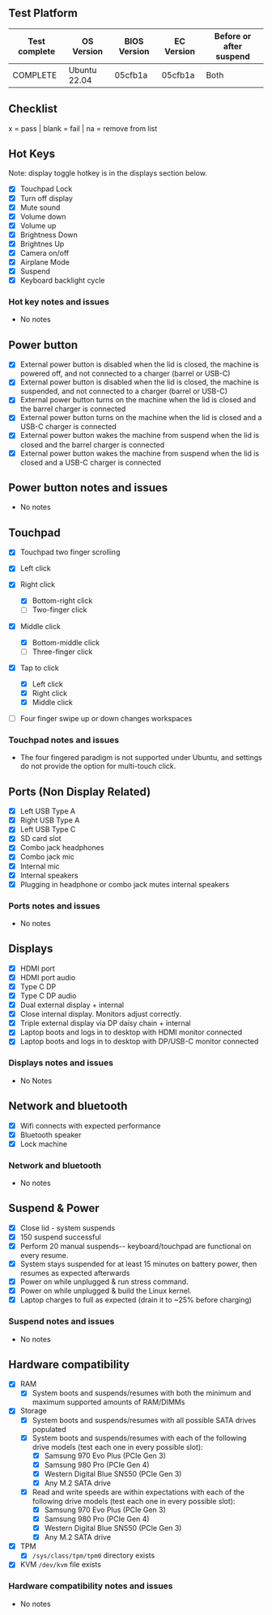 ## Test Platform

| Test complete | OS Version     | BIOS Version | EC Version | Before or after suspend |
| ------------- | -------------- | ------------ | ---------- | ----------------------- |
|   COMPLETE    |   Ubuntu 22.04 | 05cfb1a      | 05cfb1a    | Both                    |

## Checklist
x = pass | blank = fail | na = remove from list

## Hot Keys

Note: display toggle hotkey is in the displays section below.

- [x]  Touchpad Lock
- [x]  Turn off display
- [x]  Mute sound
- [x]  Volume down
- [x]  Volume up
- [x]  Brightness Down
- [x]  Brightnes Up
- [x]  Camera on/off
- [x]  Airplane Mode
- [x]  Suspend
- [x]  Keyboard backlight cycle

### Hot key notes and issues

- No notes

## Power button

- [x]  External power button is disabled when the lid is closed, the machine is powered off, and not connected to a charger (barrel or USB-C)
- [x]  External power button is disabled when the lid is closed, the machine is suspended, and not connected to a charger (barrel or USB-C)
- [x]  External power button turns on the machine when the lid is closed and the barrel charger is connected
- [x]  External power button turns on the machine when the lid is closed and a USB-C charger is connected
- [x]  External power button wakes the machine from suspend when the lid is closed and the barrel charger is connected
- [x]  External power button wakes the machine from suspend when the lid is closed and a USB-C charger is connected

## Power button notes and issues

- No notes

## Touchpad

- [x]  Touchpad two finger scrolling 
- [x]  Left click
- [x]  Right click
    - [x]  Bottom-right click
    - [ ]  Two-finger click
- [x]  Middle click
    - [x]  Bottom-middle click
    - [ ]  Three-finger click
- [x]  Tap to click
    - [x]  Left click
    - [x]  Right click
    - [x]  Middle click
- [ ]  Four finger swipe up or down changes workspaces


### Touchpad notes and issues

- The four fingered paradigm is not supported under Ubuntu, and settings do not provide the option for multi-touch click.

## Ports (Non Display Related)

- [x]  Left USB Type A
- [x]  Right USB Type A
- [x]  Left USB Type C
- [x]  SD card slot
- [x]  Combo jack headphones
- [x]  Combo jack mic
- [x]  Internal mic
- [x]  Internal speakers
- [x]  Plugging in headphone or combo jack mutes internal speakers

### Ports notes and issues

- No notes

## Displays

- [x] HDMI port
- [x] HDMI port audio
- [x] Type C DP
- [x] Type C DP audio
- [x] Dual external display + internal
- [x] Close internal display. Monitors adjust correctly.
- [x] Triple external display via DP daisy chain + internal
- [x] Laptop boots and logs in to desktop with HDMI monitor connected
- [x] Laptop boots and logs in to desktop with DP/USB-C monitor connected

### Displays notes and issues

- No Notes

## Network and bluetooth

- [x]  Wifi connects with expected performance
- [x]  Bluetooth speaker
- [x]  Lock machine

### Network and bluetooth

- No notes

## Suspend & Power

- [x] Close lid - system suspends
- [x] 150 suspend successful
- [x] Perform 20 manual suspends-- keyboard/touchpad are functional on every resume.
- [x] System stays suspended for at least 15 minutes on battery power, then resumes as expected afterwards
- [x] Power on while unplugged & run stress command.
- [x] Power on while unplugged & build the Linux kernel.
- [x] Laptop charges to full as expected (drain it to ~25% before charging)

### Suspend notes and issues

- No notes

## Hardware compatibility

- [x] RAM
    - [x] System boots and suspends/resumes with both the minimum and maximum supported amounts of RAM/DIMMs
- [x] Storage
    - [X] System boots and suspends/resumes with all possible SATA drives populated
    - [x] System boots and suspends/resumes with each of the following drive models (test each one in every possible slot):
        - [x] Samsung 970 Evo Plus (PCIe Gen 3)
        - [x] Samsung 980 Pro (PCIe Gen 4)
        - [x] Western Digital Blue SN550 (PCIe Gen 3)
        - [x] Any M.2 SATA drive
    - [x] Read and write speeds are within expectations with each of the following drive models (test each one in every possible slot):
        - [x] Samsung 970 Evo Plus (PCIe Gen 3)
        - [x] Samsung 980 Pro (PCIe Gen 4)
        - [x] Western Digital Blue SN550 (PCIe Gen 3)
        - [x] Any M.2 SATA drive
- [x] TPM
    - [x] `/sys/class/tpm/tpm0` directory exists
- [x] KVM `/dev/kvm` file exists

### Hardware compatibility notes and issues

- No notes
